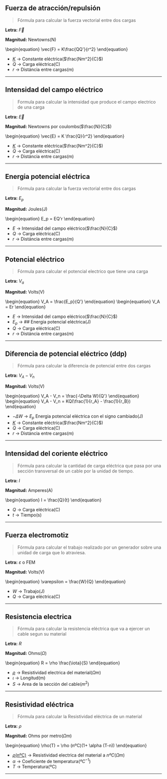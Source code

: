 ## Fuerza de atracción/repulsión
> Fórmula para calcular la fuerza vectorial entre dos cargas

**Letra:** $\vec{F}$

**Magnitud:** Newtowns(N)

\begin{equation}
\vec{F} = K\frac{QQ'}{r^2}
\end{equation}

- [$K$](https://es.wikipedia.org/wiki/Constante_de_Coulomb) &rarr; Constante eléctrica($\frac{Nm^2}{C}$)
- $Q$ &rarr; Carga eléctrica(C)
- $r$ &rarr; Distáncia entre cargas(m)

---

## Intensidad del campo eléctrico 
> Formula para calcular la intensidad que produce el campo electrico de una carga

**Letra:** $\vec{E}$

**Magnitud:** Newtowns por coulombs($\frac{N}{C}$)

\begin{equation}
\vec{E} = K \frac{Q}{r^2}
\end{equation}

- [$K$](https://es.wikipedia.org/wiki/Constante_de_Coulomb) &rarr; Constante eléctrica($\frac{Nm^2}{C}$)
- $Q$ &rarr; Carga eléctrica(C)
- $r$ &rarr; Distáncia entre cargas(m)

---

## Energia potencial eléctrica
> Fórmula para calcular la fuerza vectorial entre dos cargas

**Letra:** $E_p$

**Magnitud:** Joules(J)

\begin{equation}
E_p = EQ'r
\end{equation}

- $E$ &rarr; Intensidad del campo eléctrico($\frac{N}{C}$)
- $Q$ &rarr; Carga eléctrica(C)
- $r$ &rarr; Distáncia entre cargas(m)

---

## Potencial eléctrico
> Fórmula para calcular el potencial electrico que tiene una carga

**Letra:** $V_a$

**Magnitud:** Volts(V)

\begin{equation}
V_A = \frac{E_p}{Q'}
\end{equation}
\begin{equation}
V_A = Er
\end{equation}

- $E$ &rarr; Intensidad del campo eléctrico($\frac{N}{C}$)
- $E_p$ &rarr; ## Energia potencial eléctrica(J)
- $Q$ &rarr; Carga eléctrica(C)
- $r$ &rarr; Distáncia entre cargas(m)

---

## Diferencia de potencial eléctrico (ddp)
> Fórmula para calcular la diferencia de potencial entre dos cargas

**Letra:** $V_A - V_n$

**Magnitud:** Volts(V)

\begin{equation}
V_A - V_n = \frac{-\Delta W}{Q'}
\end{equation}
\begin{equation}
V_A - V_n = KQ(\frac{1}{r_A} - \frac{1}{r_B})
\end{equation}

- $-\Delta W$ &rarr; $E_p$ Energia potencial eléctrica con el signo cambiado(J) 
- [$K$](https://es.wikipedia.org/wiki/Constante_de_Coulomb) &rarr; Constante eléctrica($\frac{Nm^2}{C}$)
- $Q$ &rarr; Carga eléctrica(C)
- $r$ &rarr; Distáncia entre cargas(m)

---

## Intensidad del coriente eléctrico
> Fórmula para calcular la cantidad de carga eléctrica que pasa por una sección transversal de un cable por la unidad de tiempo.

**Letra:** $I$

**Magnitud:** Amperes(A)

\begin{equation}
I = \frac{Q}{t}
\end{equation}

- $Q$ &rarr; Carga eléctrica(C)
- $t$ &rarr; Tiempo(s)

---

## Fuerza electromotiz
> Fórmula para calcular el trabajo realizado por un generador sobre una unidad de carga que lo atraviesa.

**Letra:** $\varepsilon$ o FEM

**Magnitud:** Volts(V)

\begin{equation}
\varepsilon = \frac{W}{Q}
\end{equation}

- $W$ &rarr; Trabajo(J)
- $Q$ &rarr; Carga eléctrica(C)

---

## Resistencia electrica
> Fórmula para calcular la resistencia eléctrica que va a ejercer un cable segun su material

**Letra:** $R$

**Magnitud:** Ohms($\Omega$)

\begin{equation}
R = \rho \frac{\iota}{S}
\end{equation}

- [$\rho$](https://es.wikipedia.org/wiki/Resistividad#Tabla_de_resistividades_de_algunos_materiales) &rarr; Resistividad electrica del material($\Omega m$)
- $\iota$ &rarr; Longitud(m)
- $S$ &rarr; Area de la sección del cable($m^2$)

---

## Resistividad eléctrica
> Fórmula para calcular la Resistividad eléctrica de un material

**Letra:** $\rho$

**Magnitud:** Ohms por metro($\Omega m$)

\begin{equation}
\rho(T) = \rho (nºC)(1+ \alpha (T-n)) 
\end{equation}

- [$\rho$(nºC)](https://es.wikipedia.org/wiki/Resistividad#Tabla_de_resistividades_de_algunos_materiales) &rarr; Resistividad electrica del material a $n ºC$($\Omega m$)
- $\alpha$ &rarr; Coeficiente de temperatura(${ºC^{-1}}$)
- $T$ &rarr; Temperatura(ºC)

---
